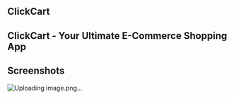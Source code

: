 ## ClickCart
## ClickCart - Your Ultimate E-Commerce Shopping App
## Screenshots
![Uploading image.png…]()
